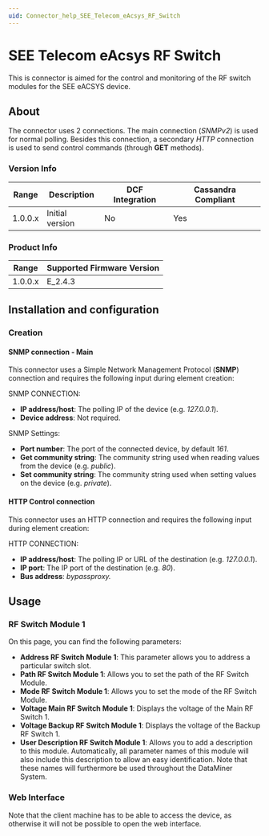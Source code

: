 ```yaml
---
uid: Connector_help_SEE_Telecom_eAcsys_RF_Switch
---
```


# SEE Telecom eAcsys RF Switch

This is connector is aimed for the control and monitoring of the RF switch modules for the SEE eACSYS device.

## About

The connector uses 2 connections. The main connection (*SNMPv2*) is used for normal polling. Besides this connection, a secondary *HTTP* connection is used to send control commands (through **GET** methods).

### Version Info

| Range | Description | DCF Integration | Cassandra Compliant |
|------------------|-----------------|---------------------|-------------------------|
| 1.0.0.x          | Initial version | No                  | Yes                     |

### Product Info

| Range | Supported Firmware Version |
|------------------|-----------------------------|
| 1.0.0.x          | E_2.4.3                     |

## Installation and configuration

### Creation

#### SNMP connection - Main

This connector uses a Simple Network Management Protocol (**SNMP**) connection and requires the following input during element creation:

SNMP CONNECTION:

- **IP address/host**: The polling IP of the device (e.g. *127.0.0.1*).
- **Device address**: Not required.

SNMP Settings:

- **Port number**: The port of the connected device, by default *161*.
- **Get community string**: The community string used when reading values from the device (e.g. *public*).
- **Set community string**: The community string used when setting values on the device (e.g. *private*).

#### HTTP Control connection

This connector uses an HTTP connection and requires the following input during element creation:

HTTP CONNECTION:

- **IP address/host**: The polling IP or URL of the destination (e.g. *127.0.0.1*).
- **IP port**: The IP port of the destination (e.g. *80*).
- **Bus address**: *bypassproxy.*

## Usage

### RF Switch Module 1

On this page, you can find the following parameters:

- **Address RF Switch Module 1**: This parameter allows you to address a particular switch slot.
- **Path RF Switch Module 1**: Allows you to set the path of the RF Switch Module.
- **Mode RF Switch Module 1**: Allows you to set the mode of the RF Switch Module.
- **Voltage Main RF Switch Module 1**: Displays the voltage of the Main RF Switch 1.
- **Voltage Backup RF Switch Module 1**: Displays the voltage of the Backup RF Switch 1.
- **User Description RF Switch Module 1**: Allows you to add a description to this module. Automatically, all parameter names of this module will also include this description to allow an easy identification. Note that these names will furthermore be used throughout the DataMiner System.

### Web Interface

Note that the client machine has to be able to access the device, as otherwise it will not be possible to open the web interface.

